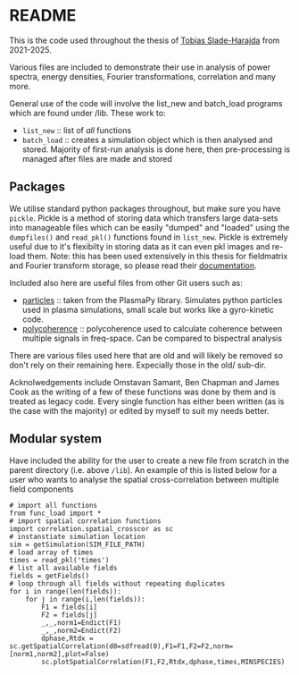 
# README

This is the code used throughout the thesis of [Tobias Slade-Harajda](https://warwick.ac.uk/fac/sci/physics/research/cfsa/people/slade-harajda/) from 2021-2025. 

Various files are included to demonstrate their use in analysis of power spectra, energy densities, Fourier transformations, correlation and many more.

General use of the code will involve the list_new and batch_load programs which are found under /lib. These work to:
- `list_new` :: list of _all_ functions
- `batch_load` :: creates a simulation object which is then analysed and stored. Majority of first-run analysis is done here, then pre-processing is managed after files are made and stored

## Packages
We utilise standard python packages throughout, but make sure you have `pickle`. Pickle is a method of storing data which transfers large data-sets into manageable files which can be easily "dumped" and "loaded" using the `dumpfiles()` and `read_pkl()` functions found in `list_new`. Pickle is extremely useful due to it's flexibilty in storing data as it can even pkl images and re-load them. Note: this has been used extensively in this thesis for fieldmatrix and Fourier transform storage, so please read their [documentation](https://docs.python.org/3/library/pickle.html).

Included also here are useful files from other Git users such as:
- [particles](https://github.com/PlasmaPy/PlasmaPy) :: taken from the PlasmaPy library. Simulates python particles used in plasma simulations, small scale but works like a gyro-kinetic code.
- [polycoherence](https://github.com/trichter/polycoherence) :: polycoherence used to calculate coherence between multiple signals in freq-space. Can be compared to bispectral analysis

There are various files used here that are old and will likely be removed so don't rely on their remaining here. Expecially those in the old/ sub-dir.

Acknolwedgements include Omstavan Samant, Ben Chapman and James Cook as the writing of a few of these functions was done by them and is treated as legacy code. Every single function has either been written (as is the case with the majority) or edited by myself to suit my needs better.


## Modular system
Have included the ability for the user to create a new file from scratch in the parent directory (i.e. above `/lib`). An example of this is listed below for a user who wants to analyse the spatial cross-correlation between multiple field components


```
# import all functions
from func_load import *
# import spatial correlation functions
import correlation.spatial_crosscor as sc
# instanstiate simulation location
sim = getSimulation(SIM_FILE_PATH)
# load array of times
times = read_pkl('times')
# list all available fields
fields = getFields()
# loop through all fields without repeating duplicates
for i in range(len(fields)):
    for j in range(i,len(fields)):
        F1 = fields[i]
        F2 = fields[j]
        _,_,norm1=Endict(F1)
        _,_,norm2=Endict(F2)
        dphase,Rtdx = sc.getSpatialCorrelation(d0=sdfread(0),F1=F1,F2=F2,norm=[norm1,norm2],plot=False)
        sc.plotSpatialCorrelation(F1,F2,Rtdx,dphase,times,MINSPECIES)        
```
